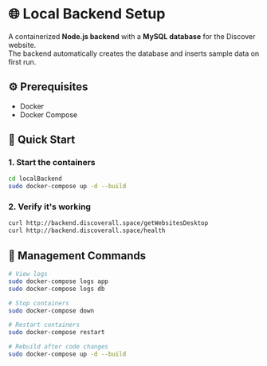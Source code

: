 # 🌐 Local Backend Setup

A containerized **Node.js backend** with a **MySQL database** for the Discover website.  
The backend automatically creates the database and inserts sample data on first run.

## ⚙️ Prerequisites

- Docker
- Docker Compose

## 🚀 Quick Start

### 1. Start the containers
```bash
cd localBackend
sudo docker-compose up -d --build
```

### 2. Verify it's working
```bash
curl http://backend.discoverall.space/getWebsitesDesktop
curl http://backend.discoverall.space/health
```

## 🔧 Management Commands

```bash
# View logs
sudo docker-compose logs app
sudo docker-compose logs db

# Stop containers
sudo docker-compose down

# Restart containers
sudo docker-compose restart

# Rebuild after code changes
sudo docker-compose up -d --build
```
